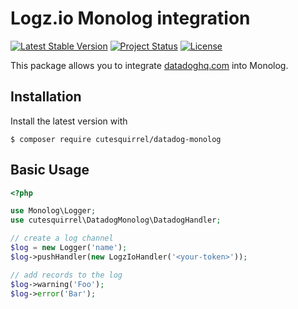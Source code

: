 # Logz.io Monolog integration

[![Latest Stable Version](https://poser.pugx.org/inpsyde/logzio-monolog/v/stable)](https://packagist.org/packages/inpsyde/logzio-monolog) 
[![Project Status](http://opensource.box.com/badges/active.svg)](http://opensource.box.com/badges) 
[![License](https://poser.pugx.org/inpsyde/logzio-monolog/license)](https://packagist.org/packages/inpsyde/logzio-monolog)


This package allows you to integrate [datadoghq.com](https://docs.datadoghq.com/api/?lang=bash#logs) into Monolog.

## Installation

Install the latest version with

```
$ composer require cutesquirrel/datadog-monolog
```

## Basic Usage

```php
<?php

use Monolog\Logger;
use cutesquirrel\DatadogMonolog\DatadogHandler;

// create a log channel
$log = new Logger('name');
$log->pushHandler(new LogzIoHandler('<your-token>'));

// add records to the log
$log->warning('Foo');
$log->error('Bar');
```

